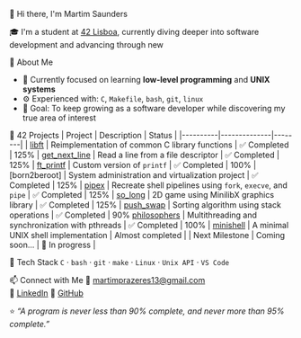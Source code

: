 👋 Hi there, I'm Martim Saunders

🎓 I'm a student at [42 Lisboa](https://www.42lisboa.com), currently diving deeper into software development and advancing through new 

🧠 About Me
- 🌱 Currently focused on learning **low-level programming** and **UNIX systems**
- ⚙️ Experienced with: `C`, `Makefile`, `bash`, `git`, `linux`
- 🎯 Goal: To keep growing as a software developer while discovering my true area of interest

📂 42 Projects
| Project | Description | Status |
|----------|--------------|--------|
| [libft](https://github.com/martimsaunders/libft) | Reimplementation of common C library functions | ✅ Completed | 125%
| [get_next_line](https://github.com/martimsaunders/get_next_line) | Read a line from a file descriptor | ✅ Completed | 125%
| [ft_printf](https://github.com/martimsaunders/ft_printf) | Custom version of `printf` | ✅ Completed | 100%
| [born2beroot] | System administration and virtualization project | ✅ Completed | 125%
| [pipex](https://github.com/martimsaunders/pipex) | Recreate shell pipelines using `fork`, `execve`, and `pipe` | ✅ Completed | 125%
| [so_long](https://github.com/martimsaunders/so_long) | 2D game using MinilibX graphics library | ✅ Completed | 125%
| [push_swap](https://github.com/martimsaunders/push_swap) | Sorting algorithm using stack operations | ✅ Completed | 90%
[philosophers](https://github.com/martimsaunders/philosophers) | Multithreading and synchronization with pthreads | ✅ Completed | 100%
| [minishell](https://github.com/martimsaunders/minishell) | A minimal UNIX shell implementation | Almost completed |
| Next Milestone | Coming soon... | 🚧 In progress |

🧰 Tech Stack
`C` · `bash` · `git` · `make` · `Linux` · `Unix API` · `VS Code`  

📫 Connect with Me
📧 [martimprazeres13@gmail.com](mailto:martimprazeres13@gmail.com)  
💼 [LinkedIn]([https://www.linkedin.com/in/martimsaunders](https://www.linkedin.com/in/martim-saunders-2a861a327))  
🐙 [GitHub](https://github.com/martimsaunders)

⭐️ *“A program is never less than 90% complete, and never more than 95% complete.”*
